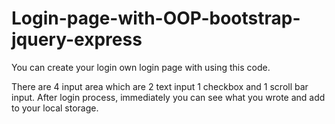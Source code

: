 # Login-page-with-OOP-bootstrap-jquery-express

You can create your login own login page with using this code. 

There are 4 input area which are 2 text input 1 checkbox and 1 scroll bar input. After login process, immediately you can see what you wrote and add to your local storage.

